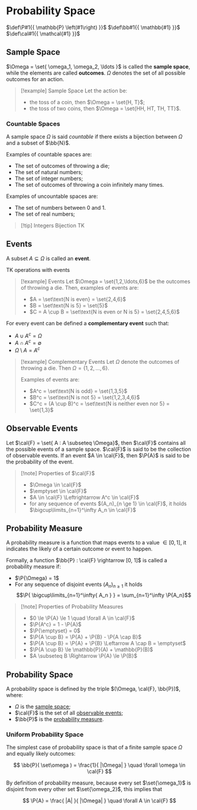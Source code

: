 # Probability Space

$\def\P#1{{ \mathbb{P} \left(#1\right) }}$
$\def\bb#1{{ \mathbb{#1} }}$
$\def\cal#1{{ \mathcal{#1} }}$

## Sample Space

$\Omega = \set{ \omega_1, \omega_2, \ldots }$ is called the **sample space**, while the elements are called **outcomes**. $\Omega$ denotes the set of all possible outcomes for an action.

> [!example] Sample Space
> Let the action be:
> - the toss of a coin, then $\Omega = \set{H, T}$;
> - the toss of two coins, then $\Omega = \set{HH, HT, TH, TT}$.

### Countable Spaces

A sample space $\Omega$ is said *countable* if there exists a bijection between $\Omega$ and a subset of $\bb{N}$.

Examples of countable spaces are:

- The set of outcomes of throwing a die;
- The set of natural numbers;
- The set of integer numbers;
- The set of outcomes of throwing a coin infinitely many times.

Examples of uncountable spaces are:

- The set of numbers between 0 and 1.
- The set of real numbers;

> [!tip] Integers Bijection
> TK

## Events

A subset $A \subseteq \Omega$ is called an **event**.

TK operations with events

> [!example] Events
> Let $\Omega = \set{1,2,\ldots,6}$ be the outcomes of throwing a die. Then, examples of events are:
> - $A = \set\text{N is even} = \set{2,4,6}$
> - $B = \set\text{N is 5} = \set{5}$
> - $C = A \cup B = \set\text{N is even or N is 5} = \set{2,4,5,6}$

For every event can be defined a **complementary event** such that:
- $A \cup A^c = \Omega$
- $A \cap A^c = \emptyset$
- $\Omega \setminus A = A^c$

> [!example] Complementary Events
> Let $\Omega$ denote the outcomes of throwing a die.
> Then $\Omega = \{1, 2, \ldots, 6\}$.
> 
> Examples of events are:
> - $A^c = \set\text{N is odd} = \set{1,3,5}$
> - $B^c = \set\text{N is not 5} = \set{1,2,3,4,6}$
> - $C^c = (A \cup B)^c = \set\text{N is neither even nor 5} = \set{1,3}$

## Observable Events

Let $\cal{F} = \set{ A : A \subseteq \Omega}$, then $\cal{F}$ contains all the possible events of a sample space. $\cal{F}$ is said to be the collection of observable events. If an event $A \in \cal{F}$, then $\P{A}$ is said to be the probability of the event.

> [!note] Properties of $\cal{F}$
>- $\Omega \in \cal{F}$
>- $\emptyset \in \cal{F}$
>- $A \in \cal{F} \Leftrightarrow A^c \in \cal{F}$
>- for any sequence of events $(A_n)_{n \ge 1} \in \cal{F}$, it holds $\bigcup\limits_{n=1}^\infty A_n \in \cal{F}$

## Probability Measure

A probability measure is a function that maps events to a value $\in [0, 1]$, it indicates the likely of a certain outcome or event to happen.

Formally, a function $\bb{P} : \cal{F} \rightarrow [0, 1]$ is called a probability measure if:
- $\P{\Omega} = 1$
- For any sequence of disjoint events $(A_n)_{n \ge 1}$ it holds
$$\P{ \bigcup\limits_{n=1}^\infty{ A_n } }
= \sum_{n=1}^\infty \P{A_n}$$

> [!note] Properties of Probability Measures
> - $0 \le \P{A} \le 1 \quad \forall A \in \cal{F}$
> - $\P{A^c} = 1 - \P{A}$
> - $\P{\emptyset} = 0$
> - $\P{A \cup B} = \P{A} + \P{B} - \P{A \cap B}$
> - $\P{A \cup B} = \P{A} + \P{B} \Leftarrow A \cap B = \emptyset$
> - $\P{A \cup B} \le \mathbb{P}(A) + \mathbb{P}(B)$
> - $A \subseteq B \Rightarrow \P{A} \le \P{B}$

## Probability Space

A probability space is defined by the triple $(\Omega, \cal{F}, \bb{P})$, where:

- $\Omega$ is the [sample space](#Sample%20Space);
- $\cal{F}$ is the set of all [observable events](#Observable%20Events);
- $\bb{P}$ is the [probability measure](#Probability%20Measure).

### Uniform Probability Space

The simplest case of probability space is that of a finite sample space $\Omega$ and equally likely outcomes:

$$
	\bb{P}( \set\omega ) = \frac{1}{ |\Omega| }
	\quad \forall \omega \in \cal{F}
$$

By definition of probability measure, because every set $\set{\omega_1}$ is disjoint from every other set $\set{\omega_2}$, this implies that

$$
	\P{A} = \frac{ |A| }{ |\Omega| }
	\quad \forall A \in \cal{F}
$$
